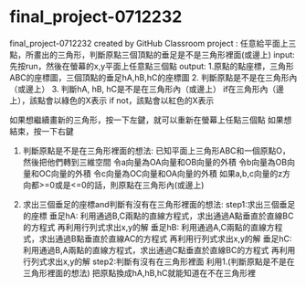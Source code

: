 # final_project-0712232
final_project-0712232 created by GitHub Classroom
project : 任意給平面上三點，所畫出的三角形，判斷原點三個頂點的垂足是不是三角形裡面(或邊上)
input: 先按run，然後在螢幕的x,y平面上任意點三個點
output:
1.原點的點座標，三角形ABC的座標圖，三個頂點的垂足hA,hB,hC的座標圖
2. 判斷原點是不是在三角形內（或邊上）
3. 判斷hA, hB, hC是不是在三角形內（或邊上）
if在三角形內（邊上），該點會以綠色的X表示
if not，該點會以紅色的X表示

如果想繼續畫新的三角形，按一下左鍵，就可以重新在螢幕上任點三個點
如果想結束，按一下右鍵

1. 判斷原點是不是在三角形裡面的想法:
已知平面上三角形ABC和一個原點O，然後把他們轉到三維空間
令a向量為OA向量和OB向量的外積
令b向量為OB向量和OC向量的外積
令c向量為OC向量和OA向量的外積
如果a,b,c向量的z方向都>=0或是<=0的話，則原點在三角形內(或邊上)

2. 求出三個垂足的座標and判斷有沒有在三角形裡面的想法:
step1:求出三個垂足的座標
垂足hA: 利用通過B,C兩點的直線方程式，求出通過A點垂直於直線BC的方程式
       再利用行列式求出x,y的解
垂足hB: 利用通過A,C兩點的直線方程式，求出通過B點垂直於直線AC的方程式
       再利用行列式求出x,y的解
垂足hC: 利用通過B,A兩點的直線方程式，求出通過C點垂直於直線BC的方程式
       再利用行列式求出x,y的解
step2:判斷有沒有在三角形裡面
利用1.(判斷原點是不是在三角形裡面的想法)
把原點換成hA,hB,hC就能知道在不在三角形裡

